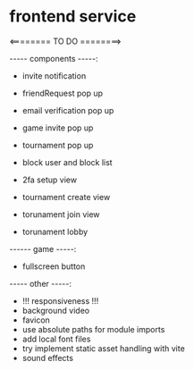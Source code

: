 # frontend service

<======== TO DO ========>

----- components -----:

- invite notification
- friendRequest pop up
- email verification pop up
- game invite pop up
- tournament pop up

- block user and block list
- 2fa setup view

- tournament create view
- torunament join view
- torunament lobby

------ game -----:

- fullscreen button

----- other -----:

- !!! responsiveness !!!
- background video
- favicon
- use absolute paths for module imports
- add local font files
- try implement static asset handling with vite
- sound effects